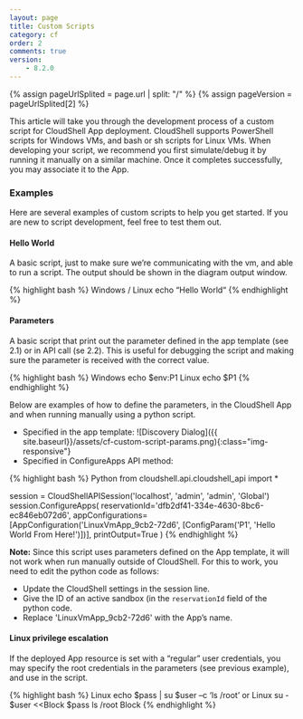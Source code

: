 ```yaml
---
layout: page
title: Custom Scripts
category: cf
order: 2
comments: true
version:
    - 8.2.0
---
```


{% assign pageUrlSplited = page.url | split: "/" %}
{% assign pageVersion = pageUrlSplited[2] %}

This article will take you through the development process of a custom script for CloudShell App deployment. CloudShell supports PowerShell scripts for Windows VMs, and bash or sh scripts for Linux VMs. When developing your script, we recommend you first simulate/debug it by running it manually on a similar machine. Once it completes successfully, you may associate it to the App.

### Examples

Here are several examples of custom scripts to help you get started. If you are new to script development, feel free to test them out.

#### Hello World

A basic script, just to make sure we’re communicating with the vm, and able to run a script. The output should be shown in the diagram output window.

{% highlight bash %}
Windows / Linux
echo “Hello World“
{% endhighlight %}<a name="CustomScriptParams"></a>

#### Parameters

A basic script that print out the parameter defined in the app template (see 2.1) or in API call (se 2.2). This is useful for debugging the script and making sure the parameter is received with the correct value. 

{% highlight bash %}
Windows
echo $env:P1
Linux
echo $P1
{% endhighlight %}

Below are examples of how to define the parameters, in the CloudShell App and when running manually using a python script.
* Specified in the app template: 
![Discovery Dialog]({{ site.baseurl}}/assets/cf-custom-script-params.png){:class="img-responsive"}
* Specified in ConfigureApps API method:

{% highlight bash %}
Python
from cloudshell.api.cloudshell_api import *

session = CloudShellAPISession('localhost', 'admin', 'admin', 'Global')
session.ConfigureApps(
    reservationId='dfb2df41-334e-4630-8bc6-ec846eb072d6',
    appConfigurations=[AppConfiguration('LinuxVmApp_9cb2-72d6', [ConfigParam('P1', 'Hello World From Here!')])],
    printOutput=True
)
{% endhighlight %}

**Note:** Since this script uses parameters defined on the App template, it will not work when run manually outside of CloudShell. For this to work, you need to edit the python code as follows:
* Update the CloudShell settings in the session line.
* Give the ID of an active sandbox (in the `reservationId` field of the python code.
* Replace 'LinuxVmApp_9cb2-72d6' with the App’s name.

#### Linux privilege escalation

If the deployed App resource is set with a “regular” user credentials, you may specify the root credentials in the parameters (see previous example), and use in the script.

{% highlight bash %}
Linux
echo $pass | su $user –c ‘ls /root’
or
Linux
su - $user <<Block
$pass
ls /root
Block
{% endhighlight %}